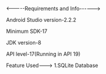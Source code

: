 
<-----Requirements and Info------>

Android Studio version-2.2.2

Minimum SDK-17

JDK version-8

API level-17(Running in API 19)


Feature Used--->
1.SQLite Database